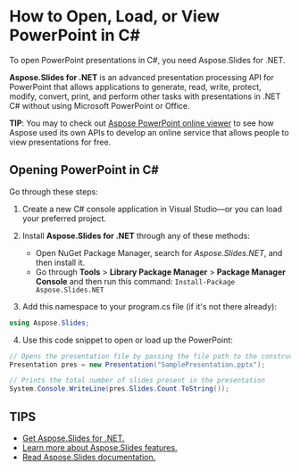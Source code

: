 # How to Open, Load, or View PowerPoint in C#

To open PowerPoint presentations in C#, you need Aspose.Slides for .NET.

**Aspose.Slides for .NET** is an advanced presentation processing API for PowerPoint that allows applications to generate, read, write, protect, modify, convert, print, and perform other tasks with presentations in .NET C# without using Microsoft PowerPoint or Office. 

**TIP**: You may to check out [Aspose PowerPoint online viewer](https://products.aspose.app/slides/viewer) to see how Aspose used its own APIs to develop an online service that allows people to view presentations for free. 

## Opening PowerPoint in C#

Go through these steps:

1. Create a new C# console application in Visual Studio—or you can load your preferred project. 

2. Install **Aspose.Slides for .NET** through any of these methods:
   * Open NuGet Package Manager, search for *Aspose.Slides.NET*, and then install it. 
   * Go through **Tools** > **Library Package Manager** > **Package Manager Console** and then run this command: `Install-Package Aspose.Slides.NET`

3. Add this namespace to your program.cs file (if it's not there already):

```c#
using Aspose.Slides;
```

4. Use this code snippet to open or load up the PowerPoint:

```c#
// Opens the presentation file by passing the file path to the constructor of Presentation class
Presentation pres = new Presentation("SamplePresentation.pptx");

// Prints the total number of slides present in the presentation
System.Console.WriteLine(pres.Slides.Count.ToString());
```



## TIPS

* [Get Aspose.Slides for .NET.](https://products.aspose.com/slides/net/)
* [Learn more about Aspose.Slides features.](https://docs.aspose.com/slides/net/features-overview/)
* [Read Aspose.Slides documentation.](https://docs.aspose.com/slides/net/) 